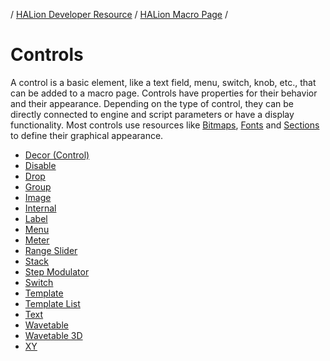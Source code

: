 / [HALion Developer Resource](../../HALion-Developer-Resource.md) / [HALion Macro Page](./HALion-Macro-Page.md) /

# Controls

A control is a basic element, like a text field, menu, switch, knob, etc., that can be added to a macro page. Controls have properties for their behavior and their appearance. Depending on the type of control, they can be directly connected to engine and script parameters or have a display functionality. Most controls use resources like [Bitmaps](./Bitmap.md), [Fonts](./Font.md) and [Sections](./Section.md) to define their graphical appearance.

* [Decor (Control)](./HALion-Macro-Page/pages/Decor-Control.md)
* [Disable](./HALion-Macro-Page/pages/Disable.md)
* [Drop](./HALion-Macro-Page/pages/Drop.md)
* [Group](./HALion-Macro-Page/pages/Group.md)
* [Image](./HALion-Macro-Page/pages/Image.md)
* [Internal](./HALion-Macro-Page/pages/Internal.md)
* [Label](./HALion-Macro-Page/pages/Label.md)
* [Menu](./HALion-Macro-Page/pages/Menu.md)
* [Meter](./HALion-Macro-Page/pages/Meter.md)
* [Range Slider](./HALion-Macro-Page/pages/Range-Slider.md)
* [Stack](./HALion-Macro-Page/pages/Stack.md)
* [Step Modulator](./HALion-Macro-Page/pages/Step-Modulator.md)
* [Switch](./HALion-Macro-Page/pages/Switch.md)
* [Template](./HALion-Macro-Page/pages/Template.md)
* [Template List](./HALion-Macro-Page/pages/Template-List.md)
* [Text](./HALion-Macro-Page/pages/Text.md)
* [Wavetable](./HALion-Macro-Page/pages/Wavetable.md)
* [Wavetable 3D](./HALion-Macro-Page/pages/Wavetable-3D.md)
* [XY](./HALion-Macro-Page/pages/XY.md)
